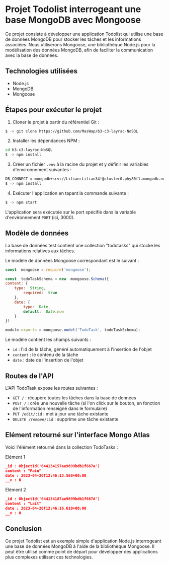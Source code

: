 # Projet Todolist interrogeant une base MongoDB avec Mongoose

Ce projet consiste à développer une application Todolist qui utilise une base de données MongoDB pour stocker les tâches et les informations associées. Nous utiliserons Mongoose, une bibliothèque Node.js pour la modélisation des données MongoDB, afin de faciliter la communication avec la base de données.

## Technologies utilisées

-   Node.js
-   MongoDB
-   Mongoose


## Étapes pour exécuter le projet

1.  Cloner le projet à partir du référentiel Git :

```bash
$ -> git clone https://github.com/MasWap/b3-c3-layrac-NoSQL
```


2.  Installer les dépendances NPM :

```bash
cd b3-c3-layrac-NoSQL
$ -> npm install
```


3.  Créer un fichier `.env` à la racine du projet et y définir les variables d'environnement suivantes :

```bash
DB_CONNECT = mongodb+srv://Lilian:Lilian34!@cluster0.phy80f1.mongodb.net/?retryWrites=true&w=majority
$ -> npm install
```

4.  Exécuter l'application en tapant la commande suivante :

```bash
$ -> npm start
```

L'application sera exécutée sur le port spécifié dans la variable d'environnement `PORT` (ici, 3000).

## Modèle de données

La base de données test contient une collection "todotasks" qui stocke les informations relatives aux tâches.

Le modèle de données Mongoose correspondant est le suivant :

```javascript
const  mongoose = require('mongoose');

const  todoTaskSchema = new  mongoose.Schema({
content: {
	type:  String,
		required:  true
	},
	date: {
		type:  Date,
		default:  Date.now
	}
})

module.exports = mongoose.model('TodoTask', todoTaskSchema);
```

Le modèle contient les champs suivants :

-   `id` : l'id de la tâche, généré automatiquement à l'insertion de l'objet
-   `content` : le contenu de la tâche
-   `date` : date de l'insertion de l'objet

## Routes de l'API

L'API TodoTask expose les routes suivantes :

-   `GET /` : récupère toutes les tâches dans la base de données
-   `POST /` : crée une nouvelle tâche (si l'on click sur le bouton, en fonction de l'information renseigné dans le formulaire)
-   `PUT /edit/:id` : met à jour une tâche existante
-   `DELETE /remove/:id` : supprime une tâche existante


## Elément retourné sur l'interface Mongo Atlas

Voici l'élément retourné dans la collection TodoTasks :

Elément 1
```json
_id : ObjectId('644134157ae9899bdb1f667a')
content : "Pain"
date : 2023-04-20T12:46:13.568+00:00
__v : 0
```
Elément 2
```json
_id : ObjectId('644134187ae9899bdb1f667d')
content : "Lait"
date : 2023-04-20T12:46:16.610+00:00
__v : 0
```


## Conclusion

Ce projet Todolist est un exemple simple d'application Node.js interrogeant une base de données MongoDB à l'aide de la bibliothèque Mongoose. Il peut être utilisé comme point de départ pour développer des applications plus complexes utilisant ces technologies.
